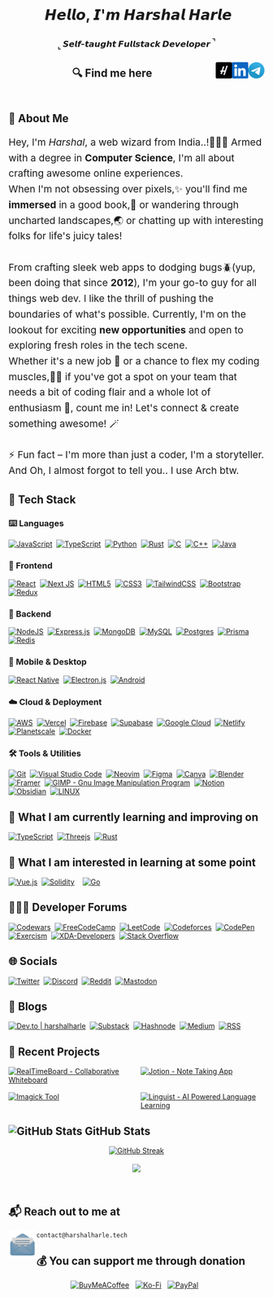 <header>
<h1 align="center">
<img src="https://user-images.githubusercontent.com/1303154/88677602-1635ba80-d120-11ea-84d8-d263ba5fc3c0.gif" width="30px" alt="">  𝙃𝙚𝙡𝙡𝙤, 𝙄'𝙢 𝙃𝙖𝙧𝙨𝙝𝙖𝙡 𝙃𝙖𝙧𝙡𝙚
</h1>
<h3 align="center">
<sub>⌞</sub> 𝙎𝙚𝙡𝙛-𝙩𝙖𝙪𝙜𝙝𝙩 𝙁𝙪𝙡𝙡𝙨𝙩𝙖𝙘𝙠 𝘿𝙚𝙫𝙚𝙡𝙤𝙥𝙚𝙧 <sup>⌝<sup>
</h3>

###
<a href="https://t.me/HarshalHarle" target="_blank" rel="noopener noreferrer">
    <img title='Use for Direct Messages' align="right" height="32" alt="Mail" src="assets/icons/telegram.png" />
</a>
<a href="https://www.linkedin.com/in/harshalharle" target="_blank" rel="noopener noreferrer">
    <img title='View Professional Journey' align="right" height="32" alt="LinkedIn" src="assets/icons/linkedin.png" />
</a>
<a href="https://www.harshalharle.tech" target="_blank" rel="noopener noreferrer">
    <img title='www.harshalharle.tech' align="right" height="32" alt="Harshal Harle" src="assets/icons/H.png"/>
</a>

<h2>🔍 Find me here</h2>

</header>
<main>
<section>
<div>
  <h2 style="margin-bottom: 1rem;"> 🚀 About Me </h2>

  <p style="font-size: 1.2rem; line-height: 1.6;">
    Hey, I'm <em>Harshal</em>, a web wizard from India..!🧙🏼‍♂️ Armed with a degree in <strong>Computer Science</strong>, I'm all about crafting awesome online experiences.
    <br>
    When I'm not obsessing over pixels,✨ you'll find me <span style="font-weight: bold;">immersed</span> in a good book,📖 or wandering through uncharted landscapes,🌏 or chatting up with interesting folks for life's juicy tales!
    <br><br>
    From crafting sleek web apps to dodging bugs🪲(yup, been doing that since <strong>2012</strong>), I'm your go-to guy for all things web dev. I like the thrill of pushing the boundaries of what's possible. Currently, I'm on the lookout for exciting <strong>new opportunities</strong> and open to exploring fresh roles in the tech scene.
    <br>
    Whether it's a new job 💼 or a chance to flex my coding muscles,💪🏻 if you've got a spot on your team that needs a bit of coding flair and a whole lot of enthusiasm 🙌, count me in! Let's connect & create something awesome! 🪄
    <br><br>
    ⚡ Fun fact – I'm more than just a coder, I'm a storyteller. And Oh, I almost forgot to tell you.. I use Arch btw.
  </p>
</div>
</section>

<section>
<h2>🧰 Tech Stack </h2>
<h3>⌨️ Languages </h3>
    <div style="display: flex; flex-wrap: wrap; margin-bottom: 1.5rem;">
<a href="https://developer.mozilla.org/en-US/docs/Web/JavaScript" target="\_blank" rel="noopener noreferrer" style="margin-right: 0.5rem;"><img src="https://img.shields.io/badge/-Javascript-F7DF1E.svg?logo=javascript&logoColor=fff" alt="JavaScript" height="28rem"></a><!---->
<a href="https://www.typescriptlang.org" target="\_blank" rel="noopener noreferrer" style="margin-right: 0.5rem;"><img src="https://img.shields.io/badge/-Typescript-3178C6.svg?logo=typescript&logoColor=white" alt="TypeScript" height="28rem"></a><!---->
<a href="https://www.python.org" target="\_blank" rel="noopener noreferrer" style="margin-right: 0.5rem;"><img src="https://img.shields.io/badge/-Python-3776ab.svg?logo=python&logoColor=ffd43b" alt="Python" height="28rem"></a><!---->
<a href="https://www.rust-lang.org/" target="\_blank" rel="noopener noreferrer" style="margin-right: 0.5rem;"><img src="https://img.shields.io/badge/-Rust-E57324.svg?logo=rust&logoColor=black" alt="Rust" height="28rem"></a><!---->
<a href="https://www.cprogramming.com" target="\_blank" rel="noopener noreferrer" style="margin-right: 0.5rem;"><img src="https://img.shields.io/badge/-C-A8B9CC.svg?logo=c&logoColor=white" alt="C" height="28rem"></a><!---->
<a href="https://www.cplusplus.com" target="\_blank" rel="noopener noreferrer" style="margin-right: 0.5rem;"><img src="https://img.shields.io/badge/-C++-00599C.svg?logo=c%2B%2B&logoColor=white" alt="C++" height="28rem"></a><!---->
<a href="https://www.java.com" target="\_blank" rel="noopener noreferrer" style="margin-right: 0.5rem;"><img src="https://img.shields.io/badge/-Java-007396.svg?logo=java&logoColor=E76F00" alt="Java" height="28rem"></a>
    </div>

<h3>🎨 Frontend </h3>
    <div style="display: flex; flex-wrap: wrap; margin-bottom: 1.5rem; align-items: center;">
<a href="https://react.dev" target="_blank" rel="noopener noreferrer" style="margin-right: 0.5rem;"><img src="https://img.shields.io/badge/-React-20232A.svg?logo=react&logoColor=61DAFB" alt="React" height="28rem"></a><!---->
<a href="https://nextjs.org" target="_blank" rel="noopener noreferrer" style="margin-right: 0.5rem;"><img src="https://img.shields.io/badge/-Next_JS-black.svg?logo=next.js&logoColor=white" alt="Next JS" height="28rem"></a><!---->
<a href="https://developer.mozilla.org/en-US/docs/Web/Guide/HTML/HTML5" target="_blank" rel="noopener noreferrer" style="margin-right: 0.5rem;"><img src="https://img.shields.io/badge/-HTML5-E34F26.svg?logo=html5&logoColor=white" alt="HTML5" height="28rem"></a><!---->
<a href="https://developer.mozilla.org/en-US/docs/Web/CSS" target="_blank" rel="noopener noreferrer" style="margin-right: 0.5rem;"><img src="https://img.shields.io/badge/-CSS3-1572B6.svg?logo=css3&logoColor=white" alt="CSS3" height="28rem"></a><!---->
<a href="https://tailwindcss.com" target="_blank" rel="noopener noreferrer" style="margin-right: 0.5rem;"><img src="https://img.shields.io/badge/-TailwindCSS-0b1121.svg?logo=tailwind-css&logoColor=38bdf8" alt="TailwindCSS" height="28rem"></a><!---->
<a href="https://getbootstrap.com" target="_blank" rel="noopener noreferrer" style="margin-right: 0.5rem;"><img src="https://img.shields.io/badge/-Bootstrap-6e2bf1.svg?logo=bootstrap&logoColor=white" alt="Bootstrap" height="28rem"></a><!---->
<a href="https://redux.js.org" target="_blank" rel="noopener noreferrer"><img src="https://img.shields.io/badge/-Redux-764ABC.svg?logo=redux&logoColor=white" alt="Redux" height="28rem"></a><!---->
    </div>

<h3>🐧 Backend </h3>
    <div style="display: flex; flex-wrap: wrap; margin-bottom: 1.5rem; align-items: center;">
<a href="https://nodejs.org" target="_blank" rel="noopener noreferrer" style="margin-right: 0.5rem;"><img src="https://img.shields.io/badge/Node.js-339933.svg?logo=node.js&logoColor=white" alt="NodeJS" height="28rem"></a><!---->
<a href="https://expressjs.com" target="_blank" rel="noopener noreferrer" style="margin-right: 0.5rem;"><img src="https://img.shields.io/badge/-Express.js-black.svg?logo=express&logoColor=white" alt="Express.js" height="28rem"></a><!---->
<a href="https://www.mongodb.com" target="_blank" rel="noopener noreferrer" style="margin-right: 0.5rem;"><img src="https://img.shields.io/badge/-MongoDB-47A248.svg?logo=mongodb&logoColor=white" alt="MongoDB" height="28rem"></a><!---->
<a href="https://www.mysql.com" target="_blank" rel="noopener noreferrer" style="margin-right: 0.5rem;"><img src="https://img.shields.io/badge/-MySQL-00758f.svg?logo=mysql&logoColor=white" alt="MySQL" height="28rem"></a><!---->
<a href="https://www.postgresql.org" target="_blank" rel="noopener noreferrer" style="margin-right: 0.5rem;"><img src="https://img.shields.io/badge/-Postgres-0064A5.svg?logo=postgresql&logoColor=white" alt="Postgres" height="28rem"></a><!---->
<a href="https://www.prisma.io" target="_blank" rel="noopener noreferrer" style="margin-right: 0.5rem;"><img src="https://img.shields.io/badge/Prisma-070811.svg?logo=Prisma&logoColor=white" alt="Prisma" height="28rem"></a><!---->
<a href="https://redis.io" target="_blank" rel="noopener noreferrer"><img src="https://img.shields.io/badge/-Redis-D82C20.svg?logo=redis&logoColor=white" alt="Redis" height="28rem"></a><!---->
    </div>

<h3>📱 Mobile & Desktop </h3>
<div style="display: flex; flex-wrap: wrap; margin-bottom: 1.5rem; align-items: center;">
<a href="https://reactnative.dev" target="_blank" rel="noopener noreferrer" style="margin-right: 0.5rem;"><img src="https://img.shields.io/badge/-React_Native-20232A.svg?logo=react&logoColor=61DAFB" alt="React Native" height="28rem"></a><!---->
<a href="https://www.electronjs.org" target="_blank" rel="noopener noreferrer" style="margin-right: 0.5rem;"><img src="https://img.shields.io/badge/-Electron.js-47848F.svg?logo=electron&logoColor=white" alt="Electron.js" height="28rem"></a><!---->
<a href="https://developer.android.com" target="_blank" rel="noopener noreferrer" style="margin-right: 0.5rem;"><img src="https://img.shields.io/badge/-Android-3DDC84.svg?logo=android&logoColor=white" alt="Android" height="28rem"></a><!---->
</div>

<h3>☁️ Cloud & Deployment </h3>
<div style="display: flex; flex-wrap: wrap; margin-bottom: 1.5rem; align-items: center;">
<a href="https://aws.amazon.com" target="_blank" rel="noopener noreferrer" style="margin-right: 0.5rem;"><img src="https://img.shields.io/badge/-AWS-232F3E.svg?logo=amazon-aws&logoColor=FF9900" alt="AWS" height="28rem"></a><!---->
<a href="https://vercel.com" target="_blank" rel="noopener noreferrer" style="margin-right: 0.5rem;"><img src="https://img.shields.io/badge/-Vercel-black.svg?logo=vercel&logoColor=white" alt="Vercel" height="28rem"></a><!---->
<a href="https://firebase.google.com" target="_blank" rel="noopener noreferrer" style="margin-right: 0.5rem;"><img src="https://img.shields.io/badge/-Firebase-039BE5.svg?logo=firebase&logoColor=FFCA28" alt="Firebase" height="28rem"></a><!---->
<a href="https://supabase.com" target="_blank" rel="noopener noreferrer" style="margin-right: 0.5rem;"><img src="https://img.shields.io/badge/Supabase-black.svg?logo=supabase&logoColor=3ECF8E" alt="Supabase" height="28rem"></a><!---->
<a href="https://cloud.google.com" target="_blank" rel="noopener noreferrer" style="margin-right: 0.5rem;"><img src="https://img.shields.io/badge/-Google_Cloud-4285F4.svg?logo=google-cloud&logoColor=white" alt="Google Cloud" height="28rem"></a><!---->
<a href="https://www.netlify.com" target="_blank" rel="noopener noreferrer"> <img src="https://img.shields.io/badge/-Netlify-00C7B7.svg?logo=netlify&logoColor=white" alt="Netlify" height="28rem"></a><!---->
<a href="https://planetscale.com" target="_blank" rel="noopener noreferrer" style="margin-right: 0.5rem;"><img src="https://img.shields.io/badge/PlanetScale-black.svg?logo=planetscale&logoColor=white" alt="Planetscale" height="28rem"></a><!---->
<a href="https://www.docker.com" target="_blank" rel="noopener noreferrer" style="margin-right: 0.5rem;"><img src="https://img.shields.io/badge/Docker-%230599dd.svg?logo=docker&logoColor=ebeef0" alt="Docker" height="28rem"></a><!---->
</div>

<h3>🛠️ Tools & Utilities </h3>
<div style="display: flex; flex-wrap: wrap; margin-bottom: 1.5rem; align-items: center;">
<a href="https://git-scm.com" target="_blank" rel="noopener noreferrer" style="margin-right: 0.5rem;"><img src="https://img.shields.io/badge/-Git-F05032.svg?logo=git&logoColor=white" alt="Git" height="28rem"></a><!---->
<a href="https://code.visualstudio.com/insiders" target="_blank" rel="noopener noreferrer" style="margin-right: 0.5rem;"><img src="https://img.shields.io/badge/-VS_Code_Insiders-282C34.svg?logo=visual-studio-code&logoColor=24bfa5" alt="Visual Studio Code" height="28rem"></a><!---->
<a href="https://neovim.io" target="_blank" rel="noopener noreferrer" style="margin-right: 0.5rem;"><img src="https://img.shields.io/badge/NeoVim-%2357A143?&logo=neovim&logoColor=white" alt="Neovim" height="28rem"></a><!---->
<a href="https://www.figma.com" target="_blank" rel="noopener noreferrer" style="margin-right: 0.5rem;"><img src="https://img.shields.io/badge/-Figma-F24E1E.svg?logo=figma&logoColor=white" alt="Figma" height="28rem"></a><!---->
<a href="https://www.canva.com" target="_blank" rel="noopener noreferrer" style="margin-right: 0.5rem;"><img src="https://img.shields.io/badge/Canva-%232f7ede.svg?logo=Canva&logoColor=white" alt="Canva" height="28rem"></a><!---->
<a href="https://www.blender.org" target="_blank" rel="noopener noreferrer" style="margin-right: 0.5rem;"><img src="https://img.shields.io/badge/Blender-%23F5792A.svg?logo=blender&logoColor=white" alt="Blender" height="28rem"></a><!---->
<a href="https://www.framer.com" target="_blank" rel="noopener noreferrer" style="margin-right: 0.5rem;"><img src="https://img.shields.io/badge/Framer-black.svg?logo=framer&logoColor=00a6ff" alt="Framer" height="28rem"></a><!---->
<a href="https://www.gimp.org" target="_blank" rel="noopener noreferrer" style="margin-right: 0.5rem;"><img src="https://img.shields.io/badge/GIMP-CCCCCC.svg?logo=gimp&logoColor=534d3d" alt="GIMP - Gnu Image Manipulation Program" height="28rem"></a><!---->
<a href="https://www.notion.so" target="_blank" rel="noopener noreferrer" style="margin-right: 0.5rem;"><img src="https://img.shields.io/badge/-Notion-black.svg?logo=notion&logoColor=white" alt="Notion" height="28rem"></a><!---->
<a href="https://obsidian.md" target="_blank" rel="noopener noreferrer" style="margin-right: 0.5rem;"><img src="https://img.shields.io/badge/-Obsidian-black.svg?logo=obsidian&logoColor=826ed9" alt="Obsidian" height="28rem"></a><!---->
<a href="https://www.linux.org" target="_blank" rel="noopener noreferrer" style="margin-right: 0.5rem;"><img title='It does infinite loops in 5 seconds' src="https://img.shields.io/badge/-Linux-55a7cc.svg?logo=linux&logoColor=13466b" alt="LINUX" height="28rem"></a><!---->
</div>

<h2>📖 What I am currently learning and improving on </h2>
<div style="display: flex; flex-wrap: wrap; margin-bottom: 1.5rem; align-items: center;">
<a href="https://www.typescriptlang.org" target="_blank" rel="noopener noreferrer" style="margin-right: 0.5rem;"><img src="https://img.shields.io/badge/-Typescript-3178C6.svg?logo=typescript&logoColor=white" alt="TypeScript" height="28rem"></a><!---->
<a href="https://threejs.org" target="_blank" rel="noopener noreferrer" style="margin-right: 0.5rem;"><img src="https://img.shields.io/badge/Three.js-black.svg?logo=three.js&logoColor=white" alt="Threejs" height="28rem"></a><!---->
<a href="https://www.rust-lang.org/" target="_blank" rel="noopener noreferrer" style="margin-right: 0.5rem;"><img src="https://img.shields.io/badge/-Rust-E57324.svg?logo=rust&logoColor=black" alt="Rust" height="28rem"></a><!---->
</div>

<h2>🔭 What I am interested in learning at some point </h2>
<div style="display: flex; flex-wrap: wrap; margin-bottom: 1.5rem; align-items: center;">
<a href="https://vuejs.org" target="_blank" rel="noopener noreferrer" style="margin-right: 0.5rem;"><img src="https://img.shields.io/badge/Vue-%2335495e.svg?logo=vuedotjs&logoColor=%234FC08D" alt="Vue.js" height="28rem"></a><!---->
<a href="https://soliditylang.org/" target="_blank" rel="noopener noreferrer" style="margin-right: 0.5rem;"><img src="https://img.shields.io/badge/Solidity-2b247c.svg?logo=solidity&logoColor=white" alt="Solidity" height="28rem" style="margin-right: 0.5rem;"></a><!---->
<a href="https://golang.org" target="_blank" rel="noopener noreferrer" style="margin-right: 0.5rem;"><img src="https://img.shields.io/badge/Go-%2300ADD8.svg?logo=go&logoColor=white" alt="Go" height="28rem"></a><!---->
</div>

<section>
<h2>🧑🏻‍💻 Developer Forums </h2>
<div style="display: flex; flex-wrap: wrap; margin-bottom: 1.5rem; align-items: center;">
<a href="https://www.codewars.com/users/HarshalHarle" target="_blank" rel="noopener noreferrer" style="margin-right: 0.5rem;"><img src="https://img.shields.io/badge/Codewars-B1361E.svg?logo=codewars&logoColor=black" alt="Codewars" height="28rem"></a><!---->
<a href="https://www.freecodecamp.org/harshal_harle" target="_blank" rel="noopener noreferrer" style="margin-right: 0.5rem;"><img src="https://img.shields.io/badge/Freecodecamp-%23123?&logo=freecodecamp&logoColor=green" alt="FreeCodeCamp" height="28rem"></a><!---->
<a href="https://leetcode.com/HarshalHarle" target="_blank" rel="noopener noreferrer" style="margin-right: 0.5rem;"><img src="https://img.shields.io/badge/LeetCode-282C34.svg?logo=LeetCode&logoColor=#d16c06" alt="LeetCode" height="28rem"></a><!---->
<a href="https://codeforces.com/profile/Harshal_Harle" target="_blank" rel="noopener noreferrer" style="margin-right: 0.5rem;"><img src="https://img.shields.io/badge/Codeforces-445f9d.svg?logo=Codeforces&logoColor=white" alt="Codeforces" height="28rem"></a><!---->
<a href="https://codepen.io/HarshalHarle" target="_blank" rel="noopener noreferrer" style="margin-right: 0.5rem;"><img src="https://img.shields.io/badge/Codepen-black.svg?logo=codepen&logoColor=white" alt="CodePen" height="28rem"></a><!---->
<a href="https://exercism.org/profiles/HarshalHarle" target="_blank" rel="noopener noreferrer" style="margin-right: 0.5rem;"><img src="https://img.shields.io/badge/Exercism-009CAB.svg?logo=exercism&logoColor=white" alt="Exercism" height="28rem"></a><!---->
<a href="https://www.xda-developers.com" target="_blank" rel="noopener noreferrer" style="margin-right: 0.5rem;"><img src="https://img.shields.io/badge/XDA--Developers-%232daae9.svg?logo=XDA-Developers&logoColor=e43f64" alt="XDA-Developers" height="28rem"></a><!---->
<a href="https://stackoverflow.com/users/9130194/harshalharle" target="_blank" rel="noopener noreferrer" style="margin-right: 0.5rem;"><img src="https://img.shields.io/badge/-Stackoverflow-FE7A16.svg?logo=stack-overflow&logoColor=white" alt="Stack Overflow" height="28rem"></a><!---->
</div>
</section>

<section>
<h2>🌐 Socials </h2>
<div style="display: flex; flex-wrap: wrap; margin-bottom: 1.5rem; align-items: center;">
<a href="https://twitter.com/HarshalHarle" target="_blank" rel="noopener noreferrer" style="margin-right: 0.5rem;"><img src="https://img.shields.io/badge/Twitter-black.svg?logo=X&logoColor=white" alt="Twitter" height="28rem"></a><!---->
<a href="https://discord.com/users/harshalharle" target="_blank" rel="noopener noreferrer" style="margin-right: 0.5rem;"><img src="https://img.shields.io/badge/Discord-%235865F2.svg?logo=discord&logoColor=white" alt="Discord" height="28rem"></a><!---->
<a href="https://www.reddit.com/user/HarshalHarle" target="_blank" rel="noopener noreferrer" style="margin-right: 0.5rem;"><img src="https://img.shields.io/badge/Reddit-FF4500.svg?logo=reddit&logoColor=white" alt="Reddit" height="28rem"></a><!---->
<a href="https://mastodon.social/@HarshalHarle" target="_blank" rel="noopener noreferrer" style="margin-right: 0.5rem;"><img src="https://img.shields.io/badge/-Mastodon-%235d4fe6?logo=mastodon&logoColor=white" alt="Mastodon" height="28rem"></a><!---->
</div>
</section>

<section>
<h2>📝 Blogs </h2>
<div style="display: flex; flex-wrap: wrap; margin-bottom: 1.5rem; align-items: center;">
<a href="https://dev.to/harshalharle" target="_blank" rel="noopener noreferrer" style="margin-right: 0.5rem;"><img src="https://img.shields.io/badge/Dev.to-0A0A0A.svg?logo=dev.to&logoColor=white" alt="Dev.to | harshalharle" height="28rem"></a><!---->
<a href="https://harshalharle.substack.com" target="_blank" rel="noopener noreferrer" style="margin-right: 0.5rem;"><img src="https://img.shields.io/badge/Substack-%23006f5c.svg?logo=substack&logoColor=FF6719" alt="Substack" height="28rem"></a><!---->
<a href="https://hashnode.com/@harshalharle" target="_blank" rel="noopener noreferrer" style="margin-right: 0.5rem;"><img src="https://img.shields.io/badge/Hashnode-2962FF.svg?logo=hashnode&logoColor=white" alt="Hashnode" height="28rem"></a><!---->
<a href="https://medium.com/@HarshalHarle" target="_blank" rel="noopener noreferrer" style="margin-right: 0.5rem;"><img src="https://img.shields.io/badge/Medium-12100E.svg?logo=medium&logoColor=white" alt="Medium" height="28rem"></a><!---->
<a href="https://www.harshalharle.tech/feed/" target="_blank" rel="noopener noreferrer" style="margin-right: 0.5rem;"><img src="https://img.shields.io/badge/RSS-F88900.svg?logo=rss&logoColor=white" alt="RSS" height="28rem"></a><!---->
</div>
</section>

<section>
<h2>📂 Recent Projects </h2>
<div style="display: grid; grid-template-columns: repeat(2, 1fr); gap: 1rem;">
  <a href="https://realtimeboard.vercel.app" style="max-width: 100%; max-height: 100%;"><img src="https://svg.bookmark.style/api?url=https://realtimeboard.vercel.app" alt="RealTimeBoard - Collaborative Whiteboard" style="max-width: 100%; max-height: 100%;"></a><!---->
  <a href="https://jotion.vercel.app" style="max-width: 100%; max-height: 100%;"><img src="https://svg.bookmark.style/api?url=https://jotion.vercel.app" alt="Jotion - Note Taking App" style="max-width: 100%; max-height: 100%;"></a><!---->
  <a href="https://imagick.vercel.app" style="max-width: 100%; max-height: 100%;"><img src="https://svg.bookmark.style/api?url=https://boombox-ecommerce.vercel.app" alt="Imagick Tool" style="max-width: 100%; max-height: 100%;"></a><!---->
  <a href="https://linguist.vercel.app" style="max-width: 100%; max-height: 100%;"><img src="https://svg.bookmark.style/api?url=https://linguist.vercel.app" alt="Linguist - AI Powered Language Learning" style="max-width: 100%; max-height: 100%;"></a><!---->
</div>
</section>

<section>
<h2>
    <img src="https://i.pinimg.com/originals/65/c4/f4/65c4f452571be1261e9c623f7da488ac.gif" alt="GitHub Stats" style="width: 2rem;">
    GitHub Stats
</h2>
<div  align="center">
    <div style="margin-bottom: 1rem;">
        <a href="https://github.com/HarshalHarle?tab=repositories">
            <img src="https://streak-stats.demolab.com?user=HarshalHarle&theme=transparent&border_radius=30&fire=FF4500&border=EB5454&ring=006AFF&stroke=BF616A&sideNums=80a1d4&currStreakNum=a6d9ff&dates=049167&currStreakLabel=c6ffbb&sideLabels=ffcdfd" alt="GitHub Streak">
        </a>
    </div>
    <div style="margin-bottom: 1rem;">
        <a href="https://github.com/HarshalHarle?tab=repositories">
            <img height=200 align="center" src="https://gstat.vercel.app/api/top-langs?username=harshalharle&show=reviews,discussions_started,discussions_answered,prs_merged,prs_merged_percentage&size_weight=0.5&count_weight=0.5&langs_count=10&layout=compact&include_all_commits=true&count_private=true&theme=transparent#gh-dark-mode-only&hide_border=true&border_radius=30&theme=chartreuse-dark" />
        </a>
    </div>
    <div>
        <a>
            <img src="https://visitcount.itsvg.in/api?id=HarshalHarle&label=Guests%20Visited&icon=8&color=7&pretty=true" alt="">
        </a>
    </div>
</div>
</section>

<footer>
<h2>📬 Reach out to me at</h2>
<a title='Open Default Mail Client App' href="mailto:contact@harshalharle.tech">
    <img height="55" align="left" clear="right" alt="Mail" src="assets/icons/mail.png" />
</a>

```
contact@harshalharle.tech
```

 <h2>💰 You can support me through donation</h2>
 <div  align="center">
<a href="https://buymeacoffee.com/harshalharle"  target="_blank" rel="noopener noreferrer" style="margin-right: 0.5rem;"><img src="https://img.shields.io/badge/Buy%20Me%20a%20Coffee-ffdd00.svg?logo=buy-me-a-coffee&logoColor=black" alt="BuyMeACoffee" height="28rem"></a><!---->
<a href="https://ko-fi.com/harshalharle"  target="_blank" rel="noopener noreferrer" style="margin-right: 0.5rem;"><img src="https://img.shields.io/badge/Buy%20Me%20a%20Chai-F16061.svg?logo=ko-fi&logoColor=white" alt="Ko-Fi" height="28rem"></a><!---->
<a href="https://paypal.me/harshalharle"  target="_blank" rel="noopener noreferrer" style="margin-right: 0.5rem;"><img src="https://img.shields.io/badge/PayPal-1f264f.svg?logo=paypal&logoColor=2790c3" alt="PayPal" height="28rem"></a><!---->
</div>
</footer>
